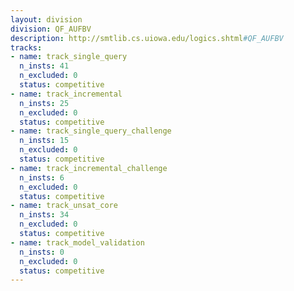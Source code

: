 ```yaml
---
layout: division
division: QF_AUFBV
description: http://smtlib.cs.uiowa.edu/logics.shtml#QF_AUFBV
tracks:
- name: track_single_query
  n_insts: 41
  n_excluded: 0
  status: competitive
- name: track_incremental
  n_insts: 25
  n_excluded: 0
  status: competitive
- name: track_single_query_challenge
  n_insts: 15
  n_excluded: 0
  status: competitive
- name: track_incremental_challenge
  n_insts: 6
  n_excluded: 0
  status: competitive
- name: track_unsat_core
  n_insts: 34
  n_excluded: 0
  status: competitive
- name: track_model_validation
  n_insts: 0
  n_excluded: 0
  status: competitive
---
```


